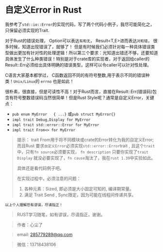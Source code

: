 # 自定义Error in Rust

我参考了`std::io::Error`的实现代码，写了两个代码小例子，我尽可能简化之，只保留必须实现的Trait.

对于Rust的错误处理， Option<T>可以表达`有和无`， Result<T,E>进而表达`对和错`， 很多时候，知道出现错误了，就够了！ 但是有时候我们必须针对每一种具体错误类型做出更加有针对性的处理逻辑！所以第三个要求：光知道出错还不够，还要知道具体发生了什么种类错误！特别是对于crate库的实现者，对于返回给caller的Result::Err必须给出具体明确的错误类型，这样可以令caller可以针对性处理。

C语言大家基本都学过， C函数返回不同的有符号整数,用于表示不同的错误种类！`Unix/Linux`的 `errno` 也是如此！

很朴素，很直接，但是可读性不高！对于Rust而言，直接在Result::Err(错误码)包含有符号整数错误码当然很简单！但是Rust Style呢？通常是自定义Error，关键点：

* `pub enum MyError   { ...}` 或`pub struct MyError{}`
* `impl trait Debug,Display for MyError`
* `impl trait std::error::Error for MyError`
* `impl trait From<> for MyError`

> 提示： trait From用于将不同模块或crate的Error转化为我的自定义Error; 而且Rust 要求`自定义Error`必须实现`std::error::Error`trait , 且这个`trait` 中，只有`fn source`必须要实现， `fn description`  只要你实现了`trait Display` 就没必要实现了，`fn cause`淘汰了，我在`rust 1.39`中实验如此。
>
> 具体还是看代码例子吧。
>
> 在实现过程中，必须注意的问题：
>
> 1. 各种元素：Sized, 即必须是大小固定可知的, 编译期常量。
> 2. 满足 Trait Send , Sync限定，因为可能在线程间传递共享。
>

`以上个人理解恐有谬误，尽请指正！`



> RUST学习随笔，如有谬误，尽请指正，谢谢。

> 作者：心尘了

> email: [285779289@qq.com](mailto:285779289@qq.com)

> 微信：13718438106

